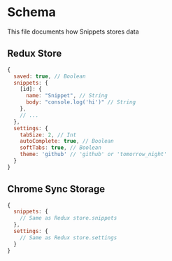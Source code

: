 # Schema

This file documents how Snippets stores data

## Redux Store

```javascript
{
  saved: true, // Boolean
  snippets: {
    [id]: {
      name: "Snippet", // String
      body: "console.log('hi')" // String
    },
    // ...
  },
  settings: {
    tabSize: 2, // Int
    autoComplete: true, // Boolean
    softTabs: true, // Boolean
    theme: 'github' // 'github' or 'tomorrow_night'
  }
}
```

## Chrome Sync Storage

```javascript
{
  snippets: {
    // Same as Redux store.snippets
  },
  settings: {
    // Same as Redux store.settings
  }
}
```

